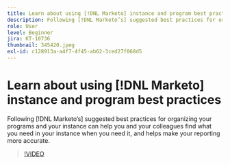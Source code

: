 ```yaml
---
title: Learn about using [!DNL Marketo] instance and program best practices
description: Following [!DNL Marketo’s] suggested best practices for organizing your programs and your instance can help you and your colleagues find what you need in your instance when you need it, and helps make your reporting more accurate.
role: User
level: Beginner
jira: KT-10736
thumbnail: 345420.jpeg
exl-id: c128913a-a4f7-4f45-ab62-3ced27f068d5
---
```

# Learn about using [!DNL Marketo] instance and program best practices

Following [!DNL Marketo’s] suggested best practices for organizing your programs and your instance can help you and your colleagues find what you need in your instance when you need it, and helps make your reporting more accurate.

>[!VIDEO](https://video.tv.adobe.com/v/345420/?quality=12&learn=on)

